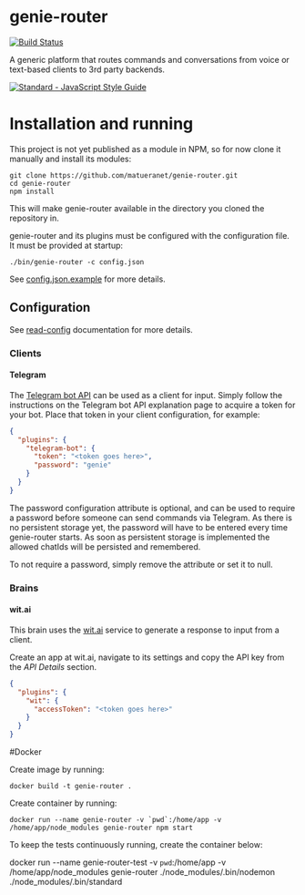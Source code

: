 genie-router
=============

[![Build Status](https://travis-ci.org/matueranet/genie-router.svg?branch=develop)](https://travis-ci.org/matueranet/genie-router)

A generic platform that routes commands and conversations from voice or text-based clients to 3rd party backends.

[![Standard - JavaScript Style Guide](https://img.shields.io/badge/code%20style-standard-brightgreen.svg)](http://standardjs.com/)

# Installation and running

This project is not yet published as a module in NPM, so for now clone it manually and install its modules:

```
git clone https://github.com/matueranet/genie-router.git
cd genie-router
npm install
```

This will make genie-router available in the directory you cloned the repository in.

genie-router and its plugins must be configured with the configuration file. It must be provided at startup:

    ./bin/genie-router -c config.json

See [config.json.example](https://github.com/matueranet/genie-router/blob/develop/config.json.dist) for more details.


## Configuration
See [read-config](https://www.npmjs.com/package/read-config) documentation for more details.

### Clients

#### Telegram

The [Telegram bot API](https://core.telegram.org/bots/api) can be used as a client for input. Simply follow
the instructions on the Telegram bot API explanation page to acquire a token for your bot. Place that token
in your client configuration, for example:

```json
{
  "plugins": {
    "telegram-bot": {
      "token": "<token goes here>",
      "password": "genie"
    }
  }
}
```

The password configuration attribute is optional, and can be used to require a password
before someone can send commands via Telegram. As there is no persistent storage yet,
the password will have to be entered every time genie-router starts. As soon as persistent
storage is implemented the allowed chatIds will be persisted and remembered.

To not require a password, simply remove the attribute or set it to null.

### Brains

#### wit.ai

This brain uses the [wit.ai](https://wit.ai) service to generate a response to input
from a client.

Create an app at wit.ai, navigate to its settings and copy the API key from the _API Details_
section.

```json
{
  "plugins": {
    "wit": {
      "accessToken": "<token goes here>"
    }
  }
}
```

#Docker

Create image by running:

    docker build -t genie-router .

Create container by running:

    docker run --name genie-router -v `pwd`:/home/app -v /home/app/node_modules genie-router npm start

To keep the tests continuously running, create the container below:

  docker run --name genie-router-test -v `pwd`:/home/app -v /home/app/node_modules genie-router ./node_modules/.bin/nodemon ./node_modules/.bin/standard
